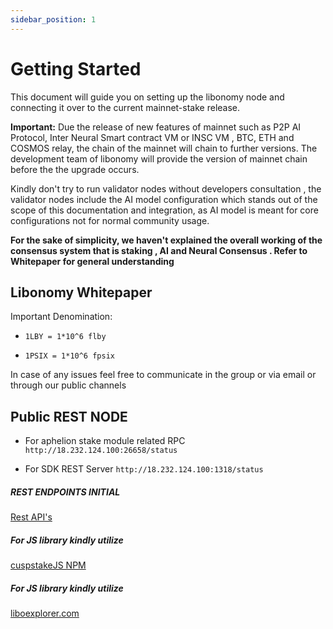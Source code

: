 ```yaml
---
sidebar_position: 1
---
```




# Getting Started

<!-- Or **try Docusaurus immediately** with **[docusaurus.new](https://docusaurus.new)**. -->
This document will guide you on setting up the libonomy node and connecting it
over to the current mainnet-stake release.



**Important:** Due the release of new features of mainnet such as P2P AI Protocol,
Inter Neural Smart contract VM or INSC VM , BTC, ETH and COSMOS relay, the
chain of the mainnet will chain to further versions. The development team of libonomy will provide the version of mainnet chain
before the the upgrade occurs.

Kindly don't try to run validator nodes without developers consultation , the validator nodes
include the AI model configuration which stands out of the scope of this documentation and
integration, as AI model is meant for core configurations not for normal community usage.

**For the sake of simplicity, we haven't explained the overall working of the consensus system that
is staking , AI and Neural Consensus . Refer to Whitepaper for general understanding**

## Libonomy Whitepaper

Important Denomination:


- `1LBY = 1*10^6 flby`


- `1PSIX = 1*10^6 fpsix`

In case of any issues feel free to communicate in the group or via email or through our public
channels

## Public REST NODE

- For aphelion stake module related RPC `http://18.232.124.100:26658/status`

- For SDK REST Server `http://18.232.124.100:1318/status`

##### REST ENDPOINTS INITIAL

[Rest API's](https://documenter.getpostman.com/view/7412271/TVt18Pmj)

##### For JS library kindly utilize

[cuspstakeJS NPM](https://www.npmjs.com/package/@libonomy/cuspstakejs)   

##### For JS library kindly utilize

[liboexplorer.com](https://liboexplorer.com/)